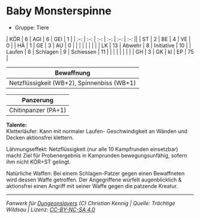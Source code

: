 # Baby Monsterspinne  
- Gruppe: Tiere  

| KÖR    | 6  | AGI      | 6  | GEI        | 1  |
| :-: | :-: | :-: | :-: | :-: | :-: ||
| ST     | 2  | BE       | 4  | VE         | 0  |
| HÄ     | 1  | GE       | 3  | AU         | 0  |
|        |    |          |    |            |    |
| LK     | 13 | Abwehr   | 8  | Initiative | 10 |
| Laufen | 6  | Schlagen | 9  | Schiessen  | 11 |
|        |    |          |    |            |    |
| GH     | 3  | GK       | kl | EP         | 75 |


| Bewaffnung |
| --- |
| Netzflüssigkeit (WB+2), Spinnenbiss (WB+1) |


| Panzerung |
| --- |
| Chitinpanzer (PA+1) |


**Talente:**  
Kletterläufer: Kann mit normaler Laufen- Geschwindigkeit an Wänden und Decken aktionsfrei klettern.

Lähmungseffekt: Netzflüssigkeit (nur alle 10 Kampfrunden einsetzbar) macht Ziel für Probenergebnis in Kamprunden bewegungsunfähig, sofern ihm nicht KÖR+ST gelingt.

Natürliche Waffen: Bei einem Schlagen-Patzer gegen einen Bewaffneten wird dessen Waffe getroffen. Der Angegriffene würfelt augenblicklich & aktionsfrei einen Angriff mit seiner Waffe gegen die patzende Kreatur.





___
*Fanwerk für [Dungeonslayers](https://www.dungeonslayers.net/) (C) Christian Kennig | Quelle: Trächtige Wildsau | Lizenz: [CC-BY-NC-SA 4.0](https://creativecommons.org/licenses/by-nc-sa/4.0/deed.de)*